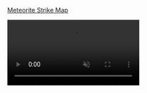 [Meteorite Strike Map](https://codepen.io/PortableStick/full/NAOgxP/)

<video src="MeteoriteDemo.mp4" autoplay muted loop/>

[Horror Movie Earnings](https://codepen.io/PortableStick/full/mEJKPa/)

<video src="MoviesDemo.mp4" autoplay muted loop>

[Force Directed Graph of National Boundaries](https://codepen.io/PortableStick/full/NAOgxP/)

<video src="ForceDemo.mp4" autoplay muted loop>

[Heat Map of Monthly Global Surface Temperatures](https://codepen.io/PortableStick/full/ZOQLgM/)

<video src="HeatMapDemo.mp4" autoplay muted loop>

[Histogram: Productivity vs Wages](https://codepen.io/PortableStick/full/NAOgxP/)

<video src="WagesDemo.mp4" autoplay muted loop>
